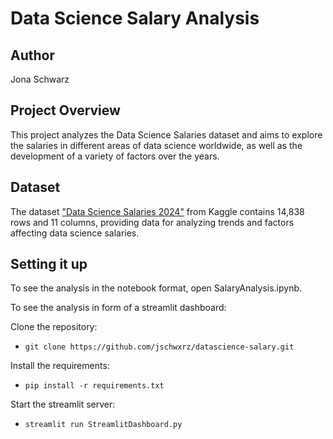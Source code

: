 # Data Science Salary Analysis

## Author

Jona Schwarz

## Project Overview

This project analyzes the Data Science Salaries dataset and aims to explore the salaries in different areas of data science worldwide, as well as the development of a variety of factors over the years.

## Dataset

The dataset ["Data Science Salaries 2024"](https://www.kaggle.com/datasets/yusufdelikkaya/datascience-salaries-2024/data) from Kaggle contains 14,838 rows and 11 columns,
providing data for analyzing trends and factors affecting data science salaries.

## Setting it up

To see the analysis in the notebook format, open SalaryAnalysis.ipynb.

To see the analysis in form of a streamlit dashboard:

Clone the repository:

- `git clone https://github.com/jschwxrz/datascience-salary.git`

Install the requirements:

- `pip install -r requirements.txt`

Start the streamlit server:

- `streamlit run StreamlitDashboard.py`
